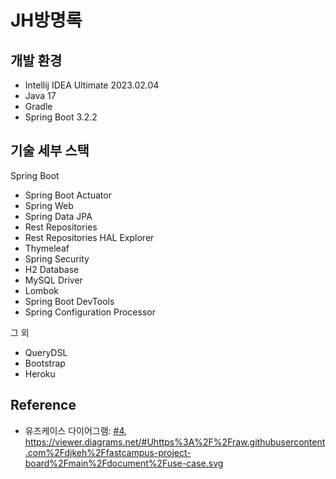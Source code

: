 # JH방명록

## 개발 환경

* Intellij IDEA Ultimate 2023.02.04
* Java 17
* Gradle
* Spring Boot 3.2.2

## 기술 세부 스택

Spring Boot

* Spring Boot Actuator
* Spring Web
* Spring Data JPA
* Rest Repositories
* Rest Repositories HAL Explorer
* Thymeleaf
* Spring Security
* H2 Database
* MySQL Driver
* Lombok
* Spring Boot DevTools
* Spring Configuration Processor

그 외

* QueryDSL
* Bootstrap
* Heroku
  
## Reference

* 유즈케이스 다이어그램: [#4](https://github.com/hoonssss/board/issues/4),
  https://viewer.diagrams.net/#Uhttps%3A%2F%2Fraw.githubusercontent.com%2Fdjkeh%2Ffastcampus-project-board%2Fmain%2Fdocument%2Fuse-case.svg
